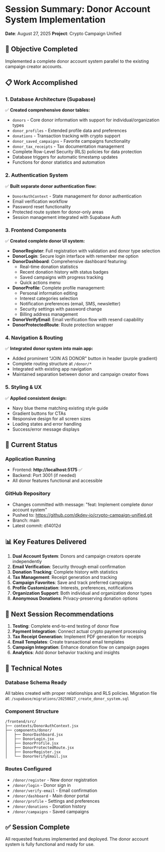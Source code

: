 # Session Summary: Donor Account System Implementation

**Date**: August 27, 2025
**Project**: Crypto Campaign Unified

## 🎯 Objective Completed

Implemented a complete donor account system parallel to the existing campaign creator accounts.

## 📋 Work Accomplished

### 1. Database Architecture (Supabase)

✅ **Created comprehensive donor tables:**

- `donors` - Core donor information with support for individual/organization types
- `donor_profiles` - Extended profile data and preferences
- `donations` - Transaction tracking with crypto support
- `donor_saved_campaigns` - Favorite campaigns functionality
- `donor_tax_receipts` - Tax documentation management
- Complete Row-Level Security (RLS) policies for data protection
- Database triggers for automatic timestamp updates
- Functions for donor statistics and automation

### 2. Authentication System

✅ **Built separate donor authentication flow:**

- `DonorAuthContext` - State management for donor authentication
- Email verification workflow
- Password reset functionality
- Protected route system for donor-only areas
- Session management integrated with Supabase Auth

### 3. Frontend Components

✅ **Created complete donor UI system:**

- **DonorRegister**: Full registration with validation and donor type selection
- **DonorLogin**: Secure login interface with remember me option
- **DonorDashboard**: Comprehensive dashboard featuring:
  - Real-time donation statistics
  - Recent donation history with status badges
  - Saved campaigns with progress tracking
  - Quick actions menu
- **DonorProfile**: Complete profile management:
  - Personal information editing
  - Interest categories selection
  - Notification preferences (email, SMS, newsletter)
  - Security settings with password change
  - Billing address management
- **DonorVerifyEmail**: Email verification flow with resend capability
- **DonorProtectedRoute**: Route protection wrapper

### 4. Navigation & Routing

✅ **Integrated donor system into main app:**

- Added prominent "JOIN AS DONOR" button in header (purple gradient)
- Complete routing structure at `/donor/*`
- Integrated with existing app navigation
- Maintained separation between donor and campaign creator flows

### 5. Styling & UX

✅ **Applied consistent design:**

- Navy blue theme matching existing style guide
- Gradient buttons for CTAs
- Responsive design for all screen sizes
- Loading states and error handling
- Success/error message displays

## 🚀 Current Status

### Application Running

- Frontend: **http://localhost:5175** ✅
- Backend: Port 3001 (if needed)
- All donor features functional and accessible

### GitHub Repository

- Changes committed with message: "feat: Implement complete donor account system"
- Pushed to: https://github.com/dkdev-io/crypto-campaign-unified.git
- Branch: main
- Latest commit: d14012d

## 📊 Key Features Delivered

1. **Dual Account System**: Donors and campaign creators operate independently
2. **Email Verification**: Security through email confirmation
3. **Donation Tracking**: Complete history with statistics
4. **Tax Management**: Receipt generation and tracking
5. **Campaign Favorites**: Save and track preferred campaigns
6. **Profile Customization**: Interests, preferences, notifications
7. **Organization Support**: Both individual and organization donor types
8. **Anonymous Donations**: Privacy-preserving donation options

## 🔄 Next Session Recommendations

1. **Testing**: Complete end-to-end testing of donor flow
2. **Payment Integration**: Connect actual crypto payment processing
3. **Tax Receipt Generation**: Implement PDF generation for receipts
4. **Email Templates**: Create transactional email templates
5. **Campaign Integration**: Enhance donation flow on campaign pages
6. **Analytics**: Add donor behavior tracking and insights

## 📝 Technical Notes

### Database Schema Ready

All tables created with proper relationships and RLS policies. Migration file at:
`/supabase/migrations/20250827_create_donor_system.sql`

### Component Structure

```
/frontend/src/
├── contexts/DonorAuthContext.jsx
├── components/donor/
│   ├── DonorDashboard.jsx
│   ├── DonorLogin.jsx
│   ├── DonorProfile.jsx
│   ├── DonorProtectedRoute.jsx
│   ├── DonorRegister.jsx
│   └── DonorVerifyEmail.jsx
```

### Routes Configured

- `/donor/register` - New donor registration
- `/donor/login` - Donor sign in
- `/donor/verify-email` - Email confirmation
- `/donor/dashboard` - Main donor portal
- `/donor/profile` - Settings and preferences
- `/donor/donations` - Donation history
- `/donor/campaigns` - Saved campaigns

## ✅ Session Complete

All requested features implemented and deployed. The donor account system is fully functional and ready for use.
